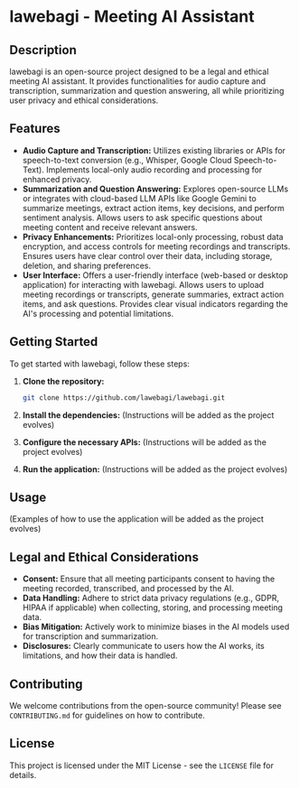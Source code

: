 # lawebagi - Meeting AI Assistant

## Description

lawebagi is an open-source project designed to be a legal and ethical meeting AI assistant. It provides functionalities for audio capture and transcription, summarization and question answering, all while prioritizing user privacy and ethical considerations.

## Features

*   **Audio Capture and Transcription:** Utilizes existing libraries or APIs for speech-to-text conversion (e.g., Whisper, Google Cloud Speech-to-Text). Implements local-only audio recording and processing for enhanced privacy.
*   **Summarization and Question Answering:** Explores open-source LLMs or integrates with cloud-based LLM APIs like Google Gemini to summarize meetings, extract action items, key decisions, and perform sentiment analysis. Allows users to ask specific questions about meeting content and receive relevant answers.
*   **Privacy Enhancements:** Prioritizes local-only processing, robust data encryption, and access controls for meeting recordings and transcripts. Ensures users have clear control over their data, including storage, deletion, and sharing preferences.
*   **User Interface:** Offers a user-friendly interface (web-based or desktop application) for interacting with lawebagi. Allows users to upload meeting recordings or transcripts, generate summaries, extract action items, and ask questions. Provides clear visual indicators regarding the AI's processing and potential limitations.

## Getting Started

To get started with lawebagi, follow these steps:

1.  **Clone the repository:**

    ```bash
    git clone https://github.com/lawebagi/lawebagi.git
    ```
2.  **Install the dependencies:** (Instructions will be added as the project evolves)
3.  **Configure the necessary APIs:** (Instructions will be added as the project evolves)
4.  **Run the application:** (Instructions will be added as the project evolves)

## Usage

(Examples of how to use the application will be added as the project evolves)

## Legal and Ethical Considerations

*   **Consent:** Ensure that all meeting participants consent to having the meeting recorded, transcribed, and processed by the AI.
*   **Data Handling:** Adhere to strict data privacy regulations (e.g., GDPR, HIPAA if applicable) when collecting, storing, and processing meeting data.
*   **Bias Mitigation:** Actively work to minimize biases in the AI models used for transcription and summarization.
*   **Disclosures:** Clearly communicate to users how the AI works, its limitations, and how their data is handled.

## Contributing

We welcome contributions from the open-source community! Please see `CONTRIBUTING.md` for guidelines on how to contribute.

## License

This project is licensed under the MIT License - see the `LICENSE` file for details.